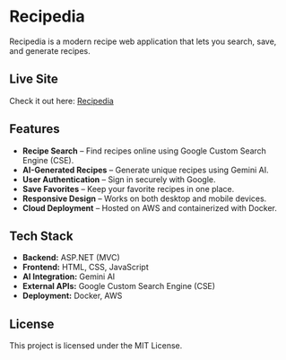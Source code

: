 # Recipedia

Recipedia is a modern recipe web application that lets you search, save, and generate recipes. 

## Live Site

Check it out here: [Recipedia](https://recipedia.cc) 

## Features

- **Recipe Search** – Find recipes online using Google Custom Search Engine (CSE).  
- **AI-Generated Recipes** – Generate unique recipes using Gemini AI.  
- **User Authentication** – Sign in securely with Google.  
- **Save Favorites** – Keep your favorite recipes in one place.  
- **Responsive Design** – Works on both desktop and mobile devices.  
- **Cloud Deployment** – Hosted on AWS and containerized with Docker.  

## Tech Stack

- **Backend:** ASP.NET (MVC)  
- **Frontend:** HTML, CSS, JavaScript  
- **AI Integration:** Gemini AI  
- **External APIs:** Google Custom Search Engine (CSE)  
- **Deployment:** Docker, AWS
  
## License

This project is licensed under the MIT License.  
